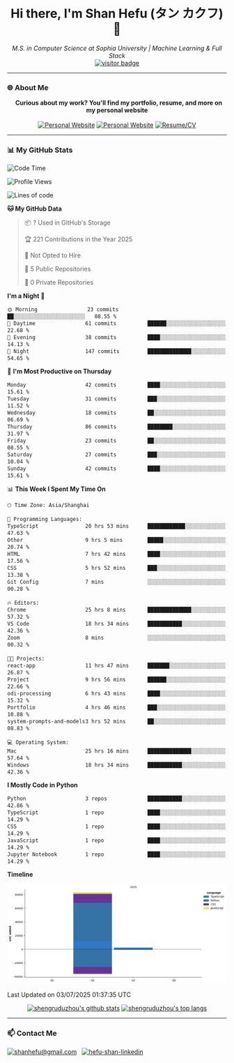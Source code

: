 <h1 align="center">
  Hi there, I'm Shan Hefu (タン カクフ) 👋
</h1>

<p align="center">
  <em>M.S. in Computer Science at Sophia University | Machine Learning & Full Stack </em>
  <br />
  <a href="https://github.com/shengruduzhou">
    <img src="https://visitor-badge.laobi.icu/badge?page_id=shengruduzhou.shengruduzhou&left_text=Visitors" alt="visitor badge"/>
  </a>
</p>

---

### 🌐 About Me

<p align="center">
  <b>Curious about my work? You'll find my portfolio, resume, and more on my personal website</b>
  <br><br>
  <a href="http://shengruduzhou.github.io/" target="blank" rel="noreferrer"><img src="https://img.shields.io/badge/Mypage-222222?style=for-the-badge&logo=githubpages&logoColor=white" alt="Personal Website"/></a>
  <a href="https://shanhefu-portfolio.vercel.app/" target="blank" rel="noreferrer"><img src="https://img.shields.io/badge/Portfolio-28a745?style=for-the-badge&logo=google-chrome&logoColor=white" alt="Personal Website"/></a>
  <a href="https://shengruduzhou.github.io/about%20me/2025/06/05/Introduction.html" target="blank" rel="noreferrer"><img src="https://img.shields.io/badge/Resume-d14836?style=for-the-badge&logo=reactiveresume&logoColor=white" alt="Resume/CV"/></a>
</p>
</p>

---

### 📊 My GitHub Stats

<!--START_SECTION:waka-->
![Code Time](http://img.shields.io/badge/Code%20Time-133%20hrs%2038%20mins-blue)

![Profile Views](http://img.shields.io/badge/Profile%20Views-11-blue)

![Lines of code](https://img.shields.io/badge/From%20Hello%20World%20I%27ve%20Written-85.9%20thousand%20lines%20of%20code-blue)

**🐱 My GitHub Data** 

> 📦 ? Used in GitHub's Storage 
 > 
> 🏆 221 Contributions in the Year 2025
 > 
> 🚫 Not Opted to Hire
 > 
> 📜 5 Public Repositories 
 > 
> 🔑 0 Private Repositories 
 > 
**I'm a Night 🦉** 

```text
🌞 Morning                23 commits          ██░░░░░░░░░░░░░░░░░░░░░░░   08.55 % 
🌆 Daytime                61 commits          ██████░░░░░░░░░░░░░░░░░░░   22.68 % 
🌃 Evening                38 commits          ████░░░░░░░░░░░░░░░░░░░░░   14.13 % 
🌙 Night                  147 commits         ██████████████░░░░░░░░░░░   54.65 % 
```
📅 **I'm Most Productive on Thursday** 

```text
Monday                   42 commits          ████░░░░░░░░░░░░░░░░░░░░░   15.61 % 
Tuesday                  31 commits          ███░░░░░░░░░░░░░░░░░░░░░░   11.52 % 
Wednesday                18 commits          ██░░░░░░░░░░░░░░░░░░░░░░░   06.69 % 
Thursday                 86 commits          ████████░░░░░░░░░░░░░░░░░   31.97 % 
Friday                   23 commits          ██░░░░░░░░░░░░░░░░░░░░░░░   08.55 % 
Saturday                 27 commits          ███░░░░░░░░░░░░░░░░░░░░░░   10.04 % 
Sunday                   42 commits          ████░░░░░░░░░░░░░░░░░░░░░   15.61 % 
```


📊 **This Week I Spent My Time On** 

```text
🕑︎ Time Zone: Asia/Shanghai

💬 Programming Languages: 
TypeScript               20 hrs 53 mins      ████████████░░░░░░░░░░░░░   47.63 % 
Other                    9 hrs 5 mins        █████░░░░░░░░░░░░░░░░░░░░   20.74 % 
HTML                     7 hrs 42 mins       ████░░░░░░░░░░░░░░░░░░░░░   17.56 % 
CSS                      5 hrs 52 mins       ███░░░░░░░░░░░░░░░░░░░░░░   13.38 % 
Git Config               7 mins              ░░░░░░░░░░░░░░░░░░░░░░░░░   00.28 % 

🔥 Editors: 
Chrome                   25 hrs 8 mins       ██████████████░░░░░░░░░░░   57.32 % 
VS Code                  18 hrs 34 mins      ███████████░░░░░░░░░░░░░░   42.36 % 
Zoom                     8 mins              ░░░░░░░░░░░░░░░░░░░░░░░░░   00.32 % 

🐱‍💻 Projects: 
react-app                11 hrs 47 mins      ███████░░░░░░░░░░░░░░░░░░   26.87 % 
Project                  9 hrs 56 mins       ██████░░░░░░░░░░░░░░░░░░░   22.66 % 
odi-processing           6 hrs 43 mins       ████░░░░░░░░░░░░░░░░░░░░░   15.32 % 
Portfolio                4 hrs 46 mins       ███░░░░░░░░░░░░░░░░░░░░░░   10.88 % 
system-prompts-and-models3 hrs 52 mins       ██░░░░░░░░░░░░░░░░░░░░░░░   08.83 % 

💻 Operating System: 
Mac                      25 hrs 16 mins      ██████████████░░░░░░░░░░░   57.64 % 
Windows                  18 hrs 34 mins      ███████████░░░░░░░░░░░░░░   42.36 % 
```

**I Mostly Code in Python** 

```text
Python                   3 repos             ███████████░░░░░░░░░░░░░░   42.86 % 
TypeScript               1 repo              ████░░░░░░░░░░░░░░░░░░░░░   14.29 % 
CSS                      1 repo              ████░░░░░░░░░░░░░░░░░░░░░   14.29 % 
JavaScript               1 repo              ████░░░░░░░░░░░░░░░░░░░░░   14.29 % 
Jupyter Notebook         1 repo              ████░░░░░░░░░░░░░░░░░░░░░   14.29 % 
```



**Timeline**

![Lines of Code chart](https://raw.githubusercontent.com/shengruduzhou/shengruduzhou/main/assets/bar_graph.png)


 Last Updated on 03/07/2025 01:37:35 UTC
<!--END_SECTION:waka-->

<p align="center">
  <a href="https://github.com/shengruduzhou" target="_blank" rel="noreferrer">
    <a href="https://github.com/shengruduzhou" target="blank"><img src="https://github-readme-stats.vercel.app/api?username=shengruduzhou&show_icons=true&locale=en&theme=tokyonight&count_private=true" alt="shengruduzhou's github stats"/></a>
    <a href="https://github.com/shengruduzhou" target="blank"><img src="https://github-readme-stats.vercel.app/api/top-langs/?username=shengruduzhou&layout=compact&locale=en&theme=tokyonight" alt="shengruduzhou's top langs"/></a>
  </a>
</p>

---

### 📫 Contact Me

<p align="left">
  <a href="mailto:shanhefu@gmail.com" target="blank"><img align="center" src="https://img.shields.io/badge/Gmail-D14836?style=for-the-badge&logo=gmail&logoColor=white" alt="shanhefu@gmail.com" /></a>
  <a href="https://linkedin.com/in/hefu-shan-054b24361/" target="blank"><img align="center" src="https://img.shields.io/badge/LinkedIn-0077B5?style=for-the-badge&logo=linkedin&logoColor=white" alt="hefu-shan-linkedin" /></a>
</p>

